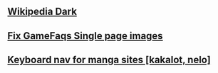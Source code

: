 ## [Wikipedia Dark](js/wikipedia-dark.user.js)
## [Fix GameFaqs Single page images](js/gamefaqs-faq-imgs.user.js)
## [Keyboard nav for manga sites \[kakalot, nelo\]](js/manga-nav.user.js)
